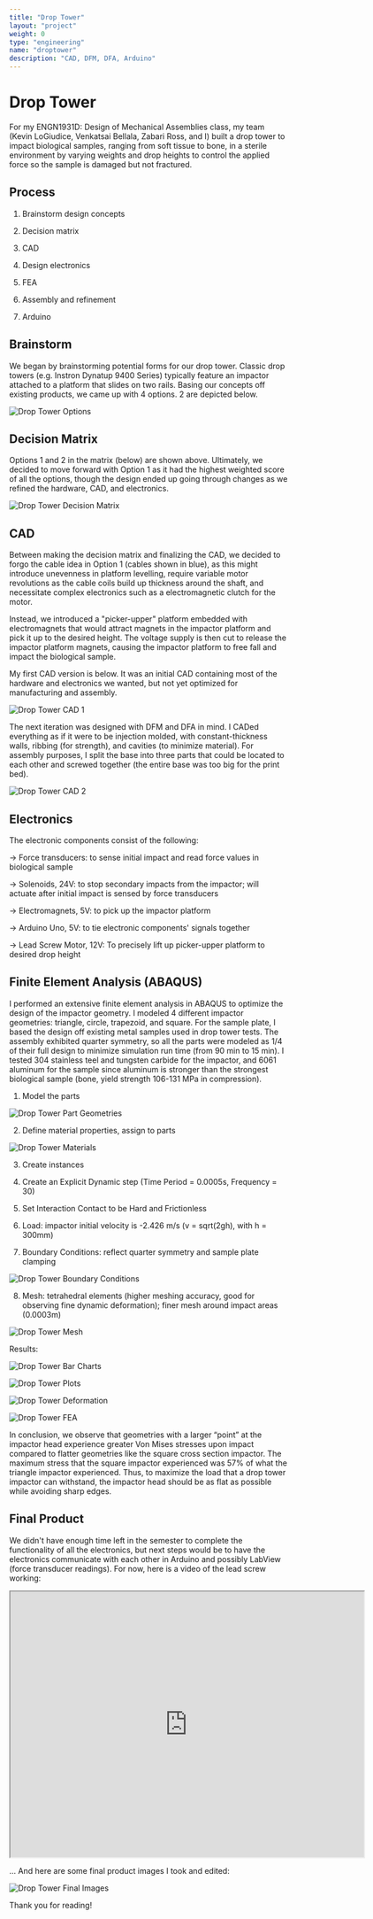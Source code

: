 ```yaml
---
title: "Drop Tower"
layout: "project"
weight: 0
type: "engineering"
name: "droptower"
description: "CAD, DFM, DFA, Arduino"
---
```


# Drop Tower

For my ENGN1931D: Design of Mechanical Assemblies class, my team (Kevin LoGiudice, Venkatsai Bellala, Zabari Ross, and I) built a drop tower to impact biological samples, ranging from soft tissue to bone, in a sterile environment by varying weights and drop heights to control the applied force so the sample is damaged but not fractured.

## Process

1) Brainstorm design concepts

2) Decision matrix

3) CAD

4) Design electronics

5) FEA

6) Assembly and refinement

7) Arduino

## Brainstorm

We began by brainstorming potential forms for our drop tower. Classic drop towers (e.g. Instron Dynatup 9400 Series) typically feature an impactor attached to a platform that slides on two rails. Basing our concepts off existing products, we came up with 4 options. 2 are depicted below.

![Drop Tower Options](/img/droptoweroptions.png)

## Decision Matrix

Options 1 and 2 in the matrix (below) are shown above. Ultimately, we decided to move forward with Option 1 as it had the highest weighted score of all the options, though the design ended up going through changes as we refined the hardware, CAD, and electronics.

![Drop Tower Decision Matrix](/img/droptowerdecision.png)

## CAD

Between making the decision matrix and finalizing the CAD, we decided to forgo the cable idea in Option 1 (cables shown in blue), as this might introduce unevenness in platform levelling, require variable motor revolutions as the cable coils build up thickness around the shaft, and necessitate complex electronics such as a electromagnetic clutch for the motor.

Instead, we introduced a "picker-upper" platform embedded with electromagnets that would attract magnets in the impactor platform and pick it up to the desired height. The voltage supply is then cut to release the impactor platform magnets, causing the impactor platform to free fall and impact the biological sample.

My first CAD version is below. It was an initial CAD containing most of the hardware and electronics we wanted, but not yet optimized for manufacturing and assembly.

![Drop Tower CAD 1](/img/droptowerCAD1.png)

The next iteration was designed with DFM and DFA in mind. I CADed everything as if it were to be injection molded, with constant-thickness walls, ribbing (for strength), and cavities (to minimize material). For assembly purposes, I split the base into three parts that could be located to each other and screwed together (the entire base was too big for the print bed).

![Drop Tower CAD 2](/img/droptowerCAD2.png)

## Electronics

The electronic components consist of the following:

→ Force transducers: to sense initial impact and read force values in biological sample

→ Solenoids, 24V: to stop secondary impacts from the impactor; will actuate after initial impact is sensed by force transducers

→ Electromagnets, 5V: to pick up the impactor platform

→ Arduino Uno, 5V: to tie electronic components' signals together

→ Lead Screw Motor, 12V: To precisely lift up picker-upper platform to desired drop height

## Finite Element Analysis (ABAQUS)

I performed an extensive finite element analysis in ABAQUS to optimize the design of the impactor geometry. I modeled 4 different impactor geometries: triangle, circle, trapezoid, and square. For the sample plate, I based the design off existing metal samples used in drop tower tests. The assembly exhibited quarter symmetry, so all the parts were modeled as 1/4 of their full design to minimize simulation run time (from 90 min to 15 min). I tested 304 stainless teel and tungsten carbide for the impactor, and 6061 aluminum for the sample since aluminum is stronger than the strongest biological sample (bone, yield strength 106-131 MPa in compression).

1) Model the parts

![Drop Tower Part Geometries](/img/droptowerFEAparts.png)

2) Define material properties, assign to parts

![Drop Tower Materials](/img/droptowerFEAmaterials.png)

3) Create instances

4) Create an Explicit Dynamic step (Time Period = 0.0005s, Frequency = 30)

5) Set Interaction Contact to be Hard and Frictionless

6) Load: impactor initial velocity is -2.426 m/s (v = sqrt(2gh), with h = 300mm)

7) Boundary Conditions: reflect quarter symmetry and sample plate clamping

![Drop Tower Boundary Conditions](/img/droptowerFEAbc.png)

8) Mesh: tetrahedral elements (higher meshing accuracy, good for observing fine dynamic deformation); finer mesh around impact areas (0.0003m)

![Drop Tower Mesh](/img/droptowerFEAmesh.png)

Results:

![Drop Tower Bar Charts](/img/droptowerFEAbar.png)

![Drop Tower Plots](/img/droptowerFEAplot.png)

![Drop Tower Deformation](/img/droptowerFEAdeform.png)

![Drop Tower FEA](/img/ImpactorPlateFEA.gif)

In conclusion, we observe that geometries with a larger “point” at the impactor head experience greater Von Mises stresses upon impact compared to flatter geometries like the square cross section impactor. The maximum stress that the square impactor experienced was 57% of what the triangle impactor experienced. Thus, to maximize the load that a drop tower impactor can withstand, the impactor head should be as flat as possible while avoiding sharp edges.

## Final Product

We didn't have enough time left in the semester to complete the functionality of all the electronics, but next steps would be to have the electronics communicate with each other in Arduino and possibly LabView (force transducer readings). For now, here is a video of the lead screw working:

<iframe src="https://drive.google.com/file/d/14r4gp3mfyXEpXnRA3ieYh5T8YAWu-8Hz/preview" width="640" height="480" allow="autoplay"></iframe>

... And here are some final product images I took and edited:

![Drop Tower Final Images](/img/droptowerfinal-min.png)

Thank you for reading!
